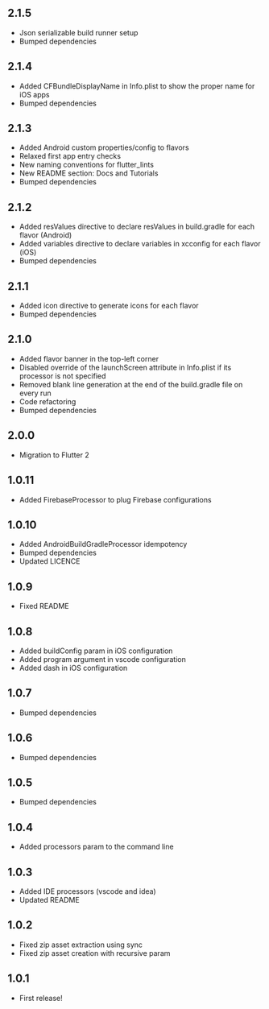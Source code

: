 
## 2.1.5
* Json serializable build runner setup
* Bumped dependencies

## 2.1.4
* Added CFBundleDisplayName in Info.plist to show the proper name for iOS apps
* Bumped dependencies

## 2.1.3
* Added Android custom properties/config to flavors
* Relaxed first app entry checks
* New naming conventions for flutter_lints
* New README section: Docs and Tutorials
* Bumped dependencies

## 2.1.2
* Added resValues directive to declare resValues in build.gradle for each flavor (Android)
* Added variables directive to declare variables in xcconfig for each flavor (iOS)
* Bumped dependencies

## 2.1.1
* Added icon directive to generate icons for each flavor
* Bumped dependencies

## 2.1.0
* Added flavor banner in the top-left corner
* Disabled override of the launchScreen attribute in Info.plist if its processor is not specified
* Removed blank line generation at the end of the build.gradle file on every run
* Code refactoring
* Bumped dependencies

## 2.0.0
* Migration to Flutter 2

## 1.0.11
* Added FirebaseProcessor to plug Firebase configurations

## 1.0.10
* Added AndroidBuildGradleProcessor idempotency
* Bumped dependencies
* Updated LICENCE

## 1.0.9
* Fixed README

## 1.0.8
* Added buildConfig param in iOS configuration
* Added program argument in vscode configuration
* Added dash in iOS configuration

## 1.0.7
* Bumped dependencies

## 1.0.6
* Bumped dependencies

## 1.0.5
* Bumped dependencies

## 1.0.4
* Added processors param to the command line

## 1.0.3
* Added IDE processors (vscode and idea)
* Updated README

## 1.0.2
* Fixed zip asset extraction using sync
* Fixed zip asset creation with recursive param

## 1.0.1

* First release!

